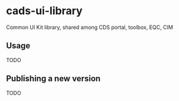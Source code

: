 # cads-ui-library
Common UI Kit library, shared among CDS portal, toolbox, EQC, CIM

## Usage

TODO

## Publishing a new version

TODO
